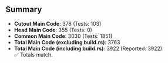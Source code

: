 ## Summary

- **Cutout Main Code**: 378 (Tests: 103)  
- **Head Main Code**: 355 (Tests: 0)  
- **Common Main Code**: 3030 (Tests: 1851)  
- **Total Main Code (excluding build.rs)**: 3763  
- **Total Main Code (including build.rs)**: 3922 (Reported: 3922)  
✅ Totals match.

